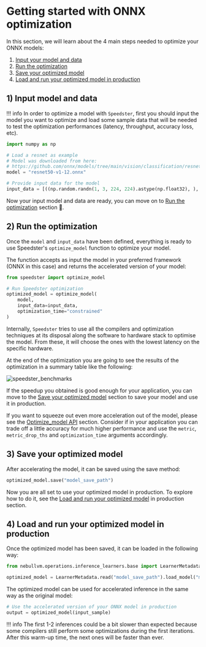 # Getting started with ONNX optimization
In this section, we will learn about the 4 main steps needed to optimize your ONNX models:

1. [Input your model and data]()
2. [Run the optimization]()
3. [Save your optimized model]()
4. [Load and run your optimized model in production]()

## 1) Input model and data

!!! info
    In order to optimize a model with `Speedster`, first you should input the model you want to optimize and load some sample data that will be needed to test the optimization performances (latency, throughput, accuracy loss, etc). 

```python
import numpy as np

# Load a resnet as example
# Model was downloaded from here: 
# https://github.com/onnx/models/tree/main/vision/classification/resnet
model = "resnet50-v1-12.onnx"

# Provide input data for the model    
input_data = [((np.random.randn(1, 3, 224, 224).astype(np.float32), ), np.array([0])) for _ in range(100)]
```

Now your input model and data are ready, you can move on to [Run the optimization]() section 🚀.

## 2) Run the optimization
Once the `model` and `input_data` have been defined, everything is ready to use Speedster's `optimize_model` function to optimize your model. 

The function accepts as input the model in your preferred framework (ONNX in this case) and returns the accelerated version of your model:

``` python
from speedster import optimize_model

# Run Speedster optimization
optimized_model = optimize_model(
    model, 
    input_data=input_data, 
    optimization_time="constrained"
)
```

Internally, `Speedster` tries to use all the compilers and optimization techniques at its disposal along the software to hardware stack to optimise the model. From these, it will choose the ones with the lowest latency on the specific hardware. 

At the end of the optimization you are going to see the results of the optimization in a summary table like the following:

![speedster_benchmarks](https://files.gitbook.com/v0/b/gitbook-x-prod.appspot.com/o/spaces%2FOfr7q1XcUfo7iYMV6A0C%2Fuploads%2FatlsMFyCdXniR6c7kyJG%2FMicrosoftTeams-image%20(17).png?alt=media&token=2bcf4e93-91b1-4345-bd70-27fc991ea2a1)

If the speedup you obtained is good enough for your application, you can move to the [Save your optimized model]() section to save your model and use it in production.

If you want to squeeze out even more acceleration out of the model, please see the [Optimize_model API]() section. Consider if in your application you can trade off a little accuracy for much higher performance and use the `metric`, `metric_drop_ths` and `optimization_time` arguments accordingly.

## 3) Save your optimized model
After accelerating the model, it can be saved using the save method:

```python
optimized_model.save("model_save_path")
```

Now you are all set to use your optimized model in production. To explore how to do it, see the [Load and run your optimized model]() in production section.

## 4) Load and run your optimized model in production
Once the optimized model has been saved,  it can be loaded in the following way:
```python
from nebullvm.operations.inference_learners.base import LearnerMetadata

optimized_model = LearnerMetadata.read("model_save_path").load_model("model_save_path")
```

The optimized model can be used for accelerated inference in the same way as the original model:

```python
# Use the accelerated version of your ONNX model in production
output = optimized_model(input_sample)
```

!!! info
    The first 1-2 inferences could be a bit slower than expected because some compilers still perform some optimizations during the first iterations. After this warm-up time, the next ones will be faster than ever.
